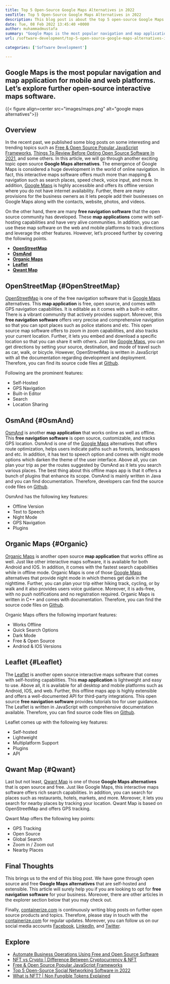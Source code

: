```yaml
---
title: Top 5 Open-Source Google Maps Alternatives in 2022
seoTitle: Top 5 Open-Source Google Maps Alternatives in 2022
description: This blog post is about the top 5 open-source Google Maps alternatives. These free software include OpenStreetMap, OsmAnd, Organic Maps, Leaflet, and Qwant Map.
date: Tue, 08 Feb 2022 13:45:40 +0000
author: muhammadmustafa
summary: "Google Maps is the most popular navigation and map application for mobile and web platforms. Let's explore further open-source interactive maps software."
url: /software-development/top-5-open-source-google-maps-alternatives-in-2022/

categories: ['Software Development']

---
```

## Google Maps is the most popular navigation and map application for mobile and web platforms. Let’s explore further open-source interactive maps software.

{{< figure align=center src="images/maps.png" alt="google maps alternatives">}}  

## Overview

In the recent past, we published some blog posts on some interesting and trending topics such as [Free & Open Source Popular JavaScript Frameworks][1], [Things To Review Before Opting Open Source Software In 2021,][2] and some others. In this article, we will go through another exciting topic open source **Google Maps alternatives**. The emergence of Google Maps is considered a huge development in the world of online navigation. In fact, this interactive maps software offers much more than mapping & navigation such as search places, speed check, voice input, and more. In addition, [Google Maps][3] is highly accessible and offers its offline version where you do not have internet availability. Further, there are many provisions for the business owners as it lets people add their businesses on Google Maps along with the contacts, website, photos, and videos. 

On the other hand, there are many **free navigation software** that the open source community has developed. These **map applications** come with self-hosting capabilities and have very alive communities. In addition, you can use these map software on the web and mobile platforms to track directions and leverage the other features. However, let’s proceed further by covering the following points.

  * **[OpenStreetMap][4]**
  * **[OsmAnd][5]**
  * **[Organic Maps][6]**
  * **[Leaflet][7]**
  * **[Qwant Map][8]**

## OpenStreetMap {#OpenStreetMap}

[OpenStreetMap][9] is one of the free navigation software that is [Google Maps][3] alternatives. This **map application** is free, open source, and comes with GPS navigation capabilities. It is editable as it comes with a built-in editor. There is a vibrant community that actively provides support. Moreover, this **free navigation software** offers very precise and comprehensive navigation so that you can spot places such as police stations and etc. This open source map software offers to zoom in zoom capabilities, and also tracks your current location. Further, it lets you embed and download a specific location so that you can share it with others. Just like [Google Maps][3], you can get directions by setting your source, destination, and mode of travel such as car, walk, or bicycle. However, OpenStreetMap is written in JavaScript with all the documentation regarding development and deployment. Therefore, you can find its source code files at [Github][10].

Following are the prominent features:

  * Self-Hosted
  * GPS Navigation 
  * Built-in Editor 
  * Search
  * Location Sharing 

## OsmAnd {#OsmAnd}

[OsmAnd][11] is another **map application** that works online as well as offline. This **free navigation software** is open source, customizable, and tracks GPS location. OsmAnd is one of the [Google Maps][3] alternatives that offers route optimization, helps users indicate paths such as forests, landscapes and etc. In addition, it has text to speech option and comes with night mode options which darken the theme of the user interface. Above all, you can plan your trip as per the routes suggested by OsmAnd as it lets you search various places. The best thing about this offline maps app is that it offers a bunch of plugins that enhance its scope. OsmAnd is mainly written in Java and you can find documentation. Therefore, developers can find the source code files on [Github][12].

OsmAnd has the following key features:

  * Offline Version 
  * Text to Speech 
  * Night Mode 
  * GPS Navigation 
  * Plugins

## Organic Maps {#Organic}

[Organic Maps][13] is another open source **map application** that works offline as well. Just like other interactive maps software, it is available for both Android and IOS. In addition, it comes with the fastest search capabilities while in offline mode. Organic Maps is one of those [Google Maps][3] alternatives that provide night mode in which themes get dark in the nighttime. Further, you can plan your trip either hiking track, cycling, or by walk and it also provides users voice guidance. Moreover, it is ads-free, with no push notifications and no registration required. Organic Maps is written in C++ and comes with documentation. Therefore, you can find the source code files on [Github][14].

Organic Maps offers the following important features:

  * Works Offline 
  * Quick Search Options 
  * Dark Mode
  * Free & Open Source 
  * Andriod & IOS Versions

## Leaflet {#Leaflet}

The [Leaflet][15] is another open source interactive maps software that comes with self-hosting capabilities. This **map application** is lightweight and easy to use. Above all, it is available for all desktop and mobile platforms such as Android, IOS, and web. Further, this offline maps app is highly extensible and offers a well-documented API for third-party integrations. This open source **free navigation software** provides tutorials too for user guidance. The Leaflet is written in JavaScript with comprehensive documentation available. Therefore, you can find source code files on [Github][16].

Leaflet comes up with the following key features:

  * Self-hosted 
  * Lightweight 
  * Multiplatform Support 
  * Plugins 
  * API

## Qwant Map {#Qwant}

Last but not least, [Qwant Map][17] is one of those **Google Maps alternatives** that is open source and free. Just like Google Maps, this interactive maps software offers rich search capabilities. In addition, you can search for places such as restaurants, hotels, markets, and more. Moreover, it lets you search for nearby places by tracking your location. Qwant Map is based on OpenStreetMap and offers GPS tracking.

Qwant Map offers the following key points:

  * GPS Tracking 
  * Open Source 
  * Global Search 
  * Zoom in / Zoom out
  * Nearby Places 

## Final Thoughts

This brings us to the end of this blog post. We have gone through open source and free **Google Maps alternatives** that are self-hosted and extensible. This article will surely help you if you are looking to opt for **free navigation software** for your business. Moreover, there are other articles in the explorer section below that you may check out.

Finally, [containerize.com][18] is continuously writing blog posts on further open source products and topics. Therefore, please stay in touch with the [containerize.com][18] for regular updates. Moreover, you can follow us on our social media accounts [Facebook][19], [LinkedIn][20], and [Twitter][21].

## Explore

  * [Automate Business Operations Using Free and Open Source Software][22]
  * [NFT vs Crypto | Difference Between Cryptocurrency & NFT][23]
  * [Free & Open Source Popular JavaScript Frameworks][1]
  * [Top 5 Open-Source Social Networking Software in 2022][24]
  * [What is NFT? | Non Fungible Tokens Explained][25]

 [1]: https://blog.containerize.com/software-development/free-open-source-popular-javascript-frameworks/

 [2]: https://blog.containerize.com/cmdb-software/things-to-review-before-opting-open-source-software-in-2021/

 [3]: https://www.google.com/maps
 [4]: #OpenStreetMap
 [5]: #OsmAnd
 [6]: #Organic
 [7]: #Leaflet
 [8]: #Qwant
 [9]: https://www.openstreetmap.org/#map=0/79/141
 [10]: https://github.com/openstreetmap/iD
 [11]: https://osmand.net/
 [12]: https://github.com/osmandapp/OsmAnd
 [13]: https://organicmaps.app/
 [14]: https://github.com/organicmaps/organicmaps
 [15]: https://leafletjs.com/
 [16]: https://github.com/Leaflet/Leaflet
 [17]: https://www.qwant.com/
 [18]: https://www.containerize.com/
 [19]: https://web.facebook.com/containerize
 [20]: https://www.linkedin.com/company/containerize/
 [21]: https://twitter.com/containerize_co
 [22]: https://blog.containerize.com/blogging/automate-business-operations-using-open-source-software/

 [23]: https://blog.containerize.com/blockchain-platforms/nft-vs-crypto-difference-between-cryptocurrency-nft/

 [24]: https://blog.containerize.com/social-network-platforms/top-5-open-source-social-networking-software-in-2022/

 [25]: https://blog.containerize.com/blockchain-platforms/what-is-nft-non-fungible-tokens-explained/
